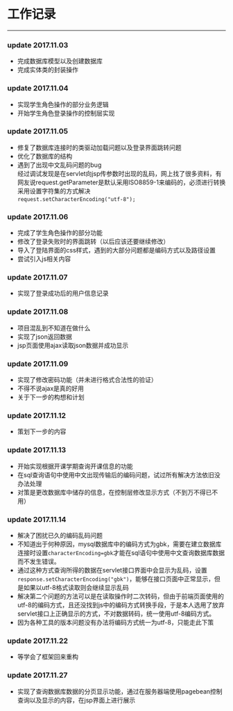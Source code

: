 # 工作记录
***

### update 2017.11.03 
* 完成数据库模型以及创建数据库
* 完成实体类的封装操作

### update 2017.11.04
* 实现学生角色操作的部分业务逻辑
* 开始学生角色登录操作的控制层实现

### update 2017.11.05
* 修复了数据库连接时的类驱动加载问题以及登录界面跳转问题
* 优化了数据库的结构
* 遇到了出现中文乱码问题的bug </br>
    经过调试发现是在servlet向jsp传参数时出现的乱码，网上找了很多资料，有网友说request.getParameter是默认采用ISO8859-1来编码的，必须进行转换采用设置字符集的方式解决</br>
`request.setCharacterEncoding("utf-8");  `

### update 2017.11.06
* 完成了学生角色操作的部分功能
* 修改了登录失败时的界面跳转（以后应该还要继续修改）
* 导入了登陆界面的css样式，遇到的大部分问题都是编码方式以及路径设置
* 尝试引入js相关内容

### update 2017.11.07
* 实现了登录成功后的用户信息记录

### update 2017.11.08
* 项目混乱到不知道在做什么
* 实现了json返回数据
* jsp页面使用ajax读取json数据并成功显示

### update 2017.11.09
* 实现了修改密码功能（并未进行格式合法性的验证）
* 不得不说ajax是真的好用
* 关于下一步的构想和计划

### update 2017.11.12
* 策划下一步的内容

### update 2017.11.13
* 开始实现根据开课学期查询开课信息的功能
* 在sql查询语句中使用中文出现传输后的编码问题，试过所有解决方法依旧没办法处理
* 对策是更改数据库中储存的信息，在控制层修改显示方式（不到万不得已不用）

### update 2017.11.14
* 解决了困扰已久的编码乱码问题
* 不知道出于何种原因，mysql数据库中的编码方式为gbk，需要在建立数据库连接时设置`characterEncoding=gbk`才能在sql语句中使用中文查询数据库数据而不发生错误。
* 通过这种方式查询所得的数据在servlet接口界面中会显示为乱码，设置`response.setCharacterEncoding("gbk")`，能够在接口页面中正常显示，但是如果以utf-8格式读取则会继续显示乱码
* 解决第二个问题的方法可以是在读取操作时二次转码，但由于前端页面使用的utf-8的编码方式，且还没找到js中的编码方式转换手段，于是本人选用了放弃servlet接口上正确显示的方式，不对数据转码，统一使用utf-8编码方式。
* 因为各种工具的版本问题没有办法将编码方式统一为utf-8，只能走此下策

### update 2017.11.22
* 等学会了框架回来重构

### update 2017.11.27
* 实现了查询数据库数据的分页显示功能，通过在服务器端使用pagebean控制查询以及显示的内容，在jsp界面上进行展示
